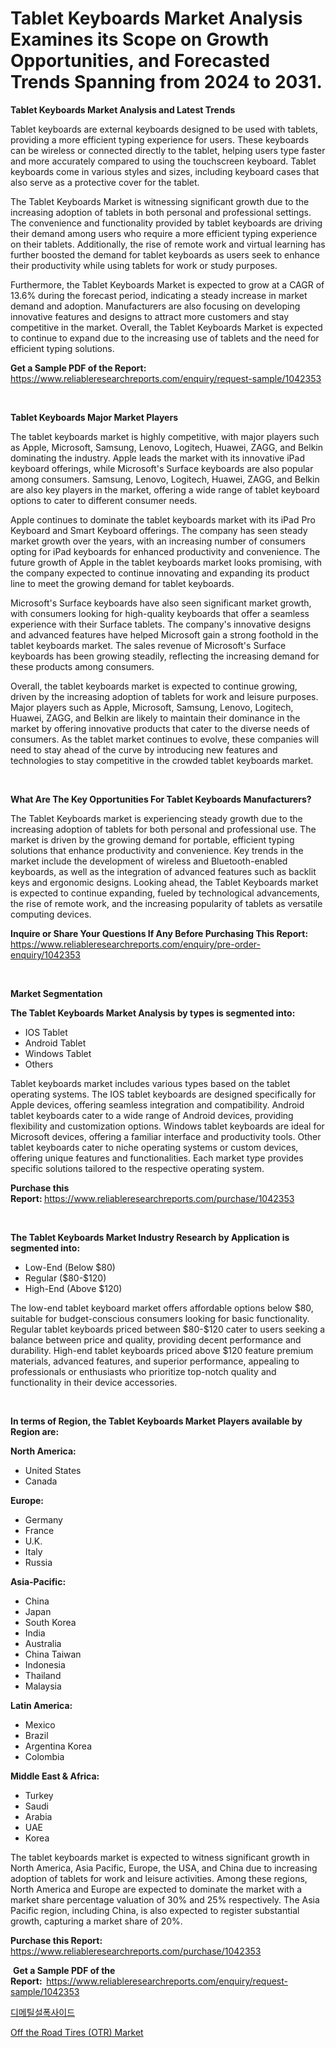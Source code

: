 <p><h1>Tablet Keyboards Market Analysis Examines its Scope on Growth Opportunities, and Forecasted Trends Spanning from 2024 to 2031.</h1></p><p><strong>Tablet Keyboards Market Analysis and Latest Trends</strong></p>
<p><p>Tablet keyboards are external keyboards designed to be used with tablets, providing a more efficient typing experience for users. These keyboards can be wireless or connected directly to the tablet, helping users type faster and more accurately compared to using the touchscreen keyboard. Tablet keyboards come in various styles and sizes, including keyboard cases that also serve as a protective cover for the tablet.</p><p>The Tablet Keyboards Market is witnessing significant growth due to the increasing adoption of tablets in both personal and professional settings. The convenience and functionality provided by tablet keyboards are driving their demand among users who require a more efficient typing experience on their tablets. Additionally, the rise of remote work and virtual learning has further boosted the demand for tablet keyboards as users seek to enhance their productivity while using tablets for work or study purposes.</p><p>Furthermore, the Tablet Keyboards Market is expected to grow at a CAGR of 13.6% during the forecast period, indicating a steady increase in market demand and adoption. Manufacturers are also focusing on developing innovative features and designs to attract more customers and stay competitive in the market. Overall, the Tablet Keyboards Market is expected to continue to expand due to the increasing use of tablets and the need for efficient typing solutions.</p></p>
<p><strong>Get a Sample PDF of the Report:&nbsp;</strong> <a href="https://www.reliableresearchreports.com/enquiry/request-sample/1042353">https://www.reliableresearchreports.com/enquiry/request-sample/1042353</a></p>
<p>&nbsp;</p>
<p><strong>Tablet Keyboards Major Market Players</strong></p>
<p><p>The tablet keyboards market is highly competitive, with major players such as Apple, Microsoft, Samsung, Lenovo, Logitech, Huawei, ZAGG, and Belkin dominating the industry. Apple leads the market with its innovative iPad keyboard offerings, while Microsoft's Surface keyboards are also popular among consumers. Samsung, Lenovo, Logitech, Huawei, ZAGG, and Belkin are also key players in the market, offering a wide range of tablet keyboard options to cater to different consumer needs.</p><p>Apple continues to dominate the tablet keyboards market with its iPad Pro Keyboard and Smart Keyboard offerings. The company has seen steady market growth over the years, with an increasing number of consumers opting for iPad keyboards for enhanced productivity and convenience. The future growth of Apple in the tablet keyboards market looks promising, with the company expected to continue innovating and expanding its product line to meet the growing demand for tablet keyboards.</p><p>Microsoft's Surface keyboards have also seen significant market growth, with consumers looking for high-quality keyboards that offer a seamless experience with their Surface tablets. The company's innovative designs and advanced features have helped Microsoft gain a strong foothold in the tablet keyboards market. The sales revenue of Microsoft's Surface keyboards has been growing steadily, reflecting the increasing demand for these products among consumers.</p><p>Overall, the tablet keyboards market is expected to continue growing, driven by the increasing adoption of tablets for work and leisure purposes. Major players such as Apple, Microsoft, Samsung, Lenovo, Logitech, Huawei, ZAGG, and Belkin are likely to maintain their dominance in the market by offering innovative products that cater to the diverse needs of consumers. As the tablet market continues to evolve, these companies will need to stay ahead of the curve by introducing new features and technologies to stay competitive in the crowded tablet keyboards market.</p></p>
<p>&nbsp;</p>
<p><strong>What Are The Key Opportunities For Tablet Keyboards Manufacturers?</strong></p>
<p><p>The Tablet Keyboards market is experiencing steady growth due to the increasing adoption of tablets for both personal and professional use. The market is driven by the growing demand for portable, efficient typing solutions that enhance productivity and convenience. Key trends in the market include the development of wireless and Bluetooth-enabled keyboards, as well as the integration of advanced features such as backlit keys and ergonomic designs. Looking ahead, the Tablet Keyboards market is expected to continue expanding, fueled by technological advancements, the rise of remote work, and the increasing popularity of tablets as versatile computing devices.</p></p>
<p><strong>Inquire or Share Your Questions If Any Before Purchasing This Report:</strong> <a href="https://www.reliableresearchreports.com/enquiry/pre-order-enquiry/1042353">https://www.reliableresearchreports.com/enquiry/pre-order-enquiry/1042353</a></p>
<p>&nbsp;</p>
<p><strong>Market Segmentation</strong></p>
<p><strong>The Tablet Keyboards Market Analysis by types is segmented into:</strong></p>
<p><ul><li>IOS Tablet</li><li>Android Tablet</li><li>Windows Tablet</li><li>Others</li></ul></p>
<p><p>Tablet keyboards market includes various types based on the tablet operating systems. The IOS tablet keyboards are designed specifically for Apple devices, offering seamless integration and compatibility. Android tablet keyboards cater to a wide range of Android devices, providing flexibility and customization options. Windows tablet keyboards are ideal for Microsoft devices, offering a familiar interface and productivity tools. Other tablet keyboards cater to niche operating systems or custom devices, offering unique features and functionalities. Each market type provides specific solutions tailored to the respective operating system.</p></p>
<p><strong>Purchase this Report:&nbsp;</strong><a href="https://www.reliableresearchreports.com/purchase/1042353">https://www.reliableresearchreports.com/purchase/1042353</a></p>
<p>&nbsp;</p>
<p><strong>The Tablet Keyboards Market Industry Research by Application is segmented into:</strong></p>
<p><ul><li>Low-End (Below $80)</li><li>Regular ($80-$120)</li><li>High-End (Above $120)</li></ul></p>
<p><p>The low-end tablet keyboard market offers affordable options below $80, suitable for budget-conscious consumers looking for basic functionality. Regular tablet keyboards priced between $80-$120 cater to users seeking a balance between price and quality, providing decent performance and durability. High-end tablet keyboards priced above $120 feature premium materials, advanced features, and superior performance, appealing to professionals or enthusiasts who prioritize top-notch quality and functionality in their device accessories.</p></p>
<p>&nbsp;</p>
<p><strong>In terms of Region, the Tablet Keyboards Market Players available by Region are:</strong></p>
<p>
    <p> <strong> North America: </strong>
        <ul>
            <li>United States</li>
            <li>Canada</li>
        </ul>
        </p> 
    <p> <strong> Europe: </strong>
        <ul>
            <li>Germany</li>
            <li>France</li>
            <li>U.K.</li>
            <li>Italy</li>
            <li>Russia</li>
        </ul>
        </p> 
    <p> <strong> Asia-Pacific: </strong>
        <ul>
            <li>China</li>
            <li>Japan</li>
            <li>South Korea</li>
            <li>India</li>
            <li>Australia</li>
            <li>China Taiwan</li>
            <li>Indonesia</li>
            <li>Thailand</li>
            <li>Malaysia</li>
        </ul>
        </p> 
    <p> <strong> Latin America: </strong>
        <ul>
            <li>Mexico</li>
            <li>Brazil</li>
            <li>Argentina Korea</li>
            <li>Colombia</li>
        </ul>
        </p> 
    <p> <strong> Middle East & Africa: </strong>
        <ul>
            <li>Turkey</li>
            <li>Saudi</li>
            <li>Arabia</li>
            <li>UAE</li>
            <li>Korea</li>
        </ul>
    </p>
    </p>
<p><p>The tablet keyboards market is expected to witness significant growth in North America, Asia Pacific, Europe, the USA, and China due to increasing adoption of tablets for work and leisure activities. Among these regions, North America and Europe are expected to dominate the market with a market share percentage valuation of 30% and 25% respectively. The Asia Pacific region, including China, is also expected to register substantial growth, capturing a market share of 20%.</p></p>
<p><strong>Purchase this Report: </strong><a href="https://www.reliableresearchreports.com/purchase/1042353">https://www.reliableresearchreports.com/purchase/1042353</a></p>
<p>&nbsp;<strong>Get a Sample PDF of the Report:&nbsp;&nbsp;</strong><a href="https://www.reliableresearchreports.com/enquiry/request-sample/1042353">https://www.reliableresearchreports.com/enquiry/request-sample/1042353</a></p>
<p><strong></strong></p>
<p><p><a href="https://medium.com/@kirby6567566/dimethylsulphoxide-%EC%8B%9C%EC%9E%A5-%EB%B3%B4%EA%B3%A0%EC%84%9C%EB%8A%94-%EC%9D%B4-%EC%8B%9C%EC%9E%A5%EC%9D%98-%EC%B5%9C%EC%8B%A0-%ED%8A%B8%EB%A0%8C%EB%93%9C%EC%99%80-%EC%84%B1%EC%9E%A5-%EA%B8%B0%ED%9A%8C%EB%A5%BC-%EB%B3%B4%EC%97%AC%EC%A4%8D%EB%8B%88%EB%8B%A4-cc52342b8cbf">디메틸설폭사이드</a></p><p><a href="https://butternut-bug-553.notion.site/Off-the-Road-Tires-OTR-Market-Size-and-Examines-its-Market-Scope-with-a-Primary-Focus-on-Growth--f5e412cbc8f74a8f94009fb0c6ae5c67">Off the Road Tires (OTR) Market</a></p></p>